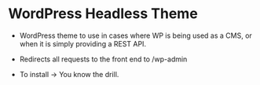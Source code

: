 # WordPress Headless Theme

* WordPress theme to use in cases where WP is being used as a CMS, or when it is simply providing a REST API.

* Redirects all requests to the front end to /wp-admin

* To install  -> You know the drill. 
